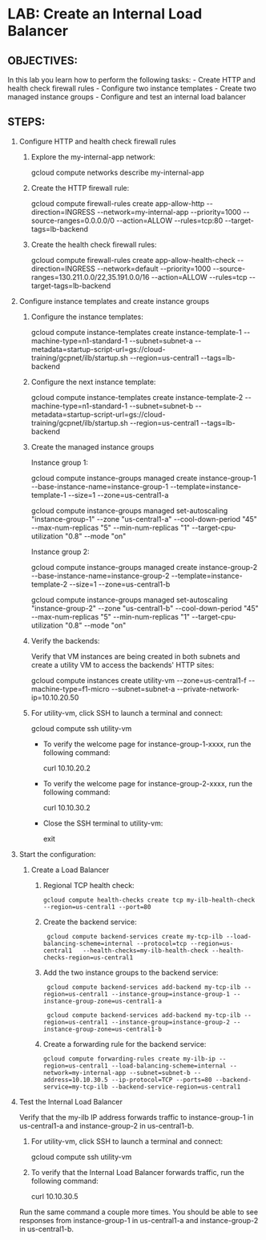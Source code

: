 # LAB: Create an Internal Load Balancer

## OBJECTIVES:

In this lab you learn how to perform the following tasks:
    - Create HTTP and health check firewall rules
    - Configure two instance templates
    - Create two managed instance groups
    - Configure and test an internal load balancer

## STEPS:

1. Configure HTTP and health check firewall rules
   
    1. Explore the my-internal-app network:
    
        gcloud compute networks describe my-internal-app

    2. Create the HTTP firewall rule:
   
        gcloud compute firewall-rules create app-allow-http --direction=INGRESS --network=my-internal-app --priority=1000 --source-ranges=0.0.0.0/0 --action=ALLOW --rules=tcp:80 --target-tags=lb-backend

    3. Create the health check firewall rules:
        
        gcloud compute firewall-rules create app-allow-health-check --direction=INGRESS --network=default --priority=1000 --source-ranges=130.211.0.0/22,35.191.0.0/16 --action=ALLOW --rules=tcp --target-tags=lb-backend

2. Configure instance templates and create instance groups

    1. Configure the instance templates:

        gcloud compute instance-templates create instance-template-1 --machine-type=n1-standard-1 --subnet=subnet-a --metadata=startup-script-url=gs://cloud-training/gcpnet/ilb/startup.sh --region=us-central1 --tags=lb-backend

    2. Configure the next instance template:
   
        gcloud compute instance-templates create instance-template-2 --machine-type=n1-standard-1 --subnet=subnet-b --metadata=startup-script-url=gs://cloud-training/gcpnet/ilb/startup.sh --region=us-central1 --tags=lb-backend

    3. Create the managed instance groups
        
        Instance group 1:

        gcloud compute instance-groups managed create instance-group-1 --base-instance-name=instance-group-1 --template=instance-template-1 --size=1 --zone=us-central1-a

        gcloud compute instance-groups managed set-autoscaling "instance-group-1" --zone "us-central1-a" --cool-down-period "45" --max-num-replicas "5" --min-num-replicas "1" --target-cpu-utilization "0.8" --mode "on"

        Instance group 2:
        
        gcloud compute instance-groups managed create instance-group-2 --base-instance-name=instance-group-2 --template=instance-template-2 --size=1 --zone=us-central1-b

        gcloud compute instance-groups managed set-autoscaling "instance-group-2" --zone "us-central1-b" --cool-down-period "45" --max-num-replicas "5" --min-num-replicas "1" --target-cpu-utilization "0.8" --mode "on"


    4. Verify the backends:
   
        Verify that VM instances are being created in both subnets and create a utility VM to access the backends' HTTP sites:

        gcloud compute instances create utility-vm --zone=us-central1-f --machine-type=f1-micro --subnet=subnet-a --private-network-ip=10.10.20.50

    5. For utility-vm, click SSH to launch a terminal and connect:

        gcloud compute ssh utility-vm

        - To verify the welcome page for instance-group-1-xxxx, run the following command:

            curl 10.10.20.2

        - To verify the welcome page for instance-group-2-xxxx, run the following command:

            curl 10.10.30.2

        - Close the SSH terminal to utility-vm:

            exit


3. Start the configuration:

    1. Create a Load Balancer

        1.  Regional TCP health check:
          
                gcloud compute health-checks create tcp my-ilb-health-check --region=us-central1 --port=80

        3. Create the backend service:
   
                gcloud compute backend-services create my-tcp-ilb --load-balancing-scheme=internal --protocol=tcp --region=us-central1   --health-checks=my-ilb-health-check --health-checks-region=us-central1  

        4. Add the two instance groups to the backend service:
   
                gcloud compute backend-services add-backend my-tcp-ilb --region=us-central1 --instance-group=instance-group-1 --instance-group-zone=us-central1-a

                gcloud compute backend-services add-backend my-tcp-ilb --region=us-central1 --instance-group=instance-group-2 --instance-group-zone=us-central1-b

        5.  Create a forwarding rule for the backend service:
   
                gcloud compute forwarding-rules create my-ilb-ip --region=us-central1 --load-balancing-scheme=internal --network=my-internal-app --subnet=subnet-b --address=10.10.30.5 --ip-protocol=TCP --ports=80 --backend-service=my-tcp-ilb --backend-service-region=us-central1

4. Test the Internal Load Balancer

    Verify that the my-ilb IP address forwards traffic to instance-group-1 in us-central1-a and instance-group-2 in us-central1-b.

    1. For utility-vm, click SSH to launch a terminal and connect:

        gcloud compute ssh utility-vm

    2. To verify that the Internal Load Balancer forwards traffic, run the following command:

        curl 10.10.30.5

    Run the same command a couple more times. You should be able to see responses from instance-group-1 in us-central1-a and instance-group-2 in us-central1-b.

